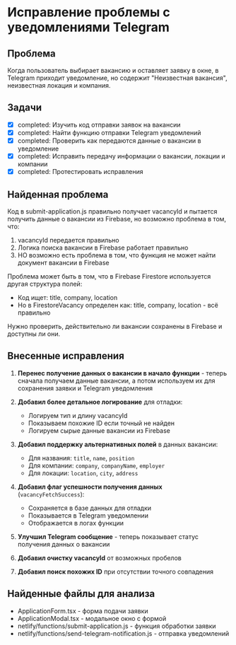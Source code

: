 # Исправление проблемы с уведомлениями Telegram

## Проблема
Когда пользователь выбирает вакансию и оставляет заявку в окне, в Telegram приходит уведомление, но содержит "Неизвестная вакансия", неизвестная локация и компания.

## Задачи
- [x] completed: Изучить код отправки заявок на вакансии
- [x] completed: Найти функцию отправки Telegram уведомлений
- [x] completed: Проверить как передаются данные о вакансии в уведомление
- [x] completed: Исправить передачу информации о вакансии, локации и компании
- [x] completed: Протестировать исправления

## Найденная проблема
Код в submit-application.js правильно получает vacancyId и пытается получить данные о вакансии из Firebase, но возможно проблема в том, что:
1. vacancyId передается правильно
2. Логика поиска вакансии в Firebase работает правильно
3. НО возможно есть проблема в том, что функция не может найти документ вакансии в Firebase

Проблема может быть в том, что в Firebase Firestore используется другая структура полей:
- Код ищет: title, company, location
- Но в FirestoreVacancy определен как: title, company, location - всё правильно

Нужно проверить, действительно ли вакансии сохранены в Firebase и доступны ли они.

## Внесенные исправления

1. **Перенес получение данных о вакансии в начало функции** - теперь сначала получаем данные вакансии, а потом используем их для сохранения заявки и Telegram уведомления

2. **Добавил более детальное логирование** для отладки:
   - Логируем тип и длину vacancyId
   - Показываем похожие ID если точный не найден
   - Логируем сырые данные вакансии из Firebase

3. **Добавил поддержку альтернативных полей** в данных вакансии:
   - Для названия: `title`, `name`, `position`
   - Для компании: `company`, `companyName`, `employer`
   - Для локации: `location`, `city`, `address`

4. **Добавил флаг успешности получения данных** (`vacancyFetchSuccess`):
   - Сохраняется в базе данных для отладки
   - Показывается в Telegram уведомлении
   - Отображается в логах функции

5. **Улучшил Telegram сообщение** - теперь показывает статус получения данных о вакансии

6. **Добавил очистку vacancyId** от возможных пробелов

7. **Добавил поиск похожих ID** при отсутствии точного совпадения

## Найденные файлы для анализа
- ApplicationForm.tsx - форма подачи заявки
- ApplicationModal.tsx - модальное окно с формой
- netlify/functions/submit-application.js - функция обработки заявки
- netlify/functions/send-telegram-notification.js - отправка уведомлений
